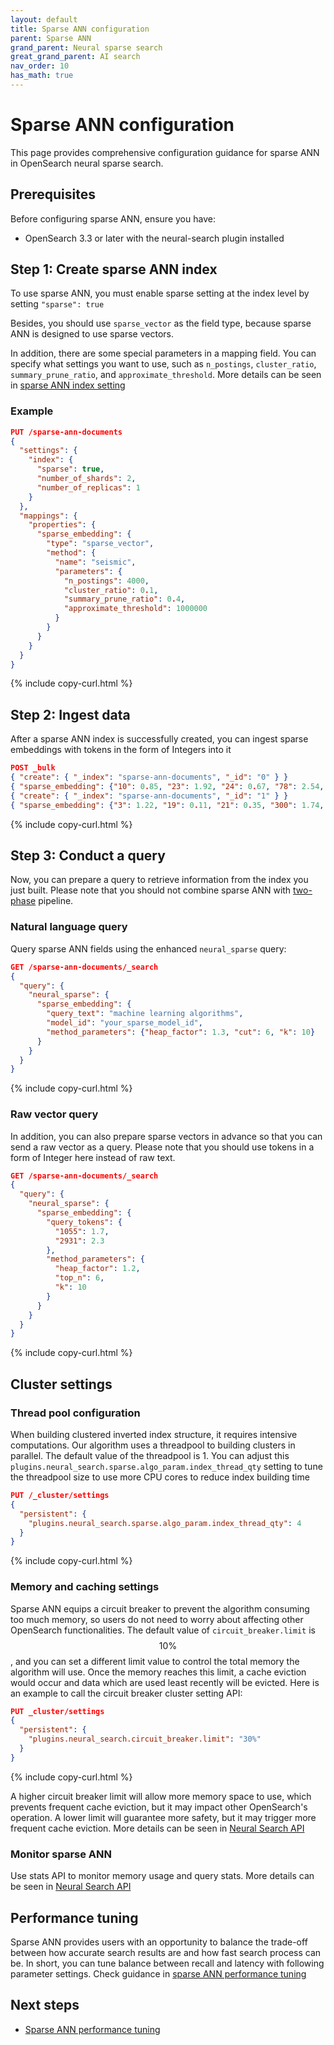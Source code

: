 ```yaml
---
layout: default
title: Sparse ANN configuration
parent: Sparse ANN
grand_parent: Neural sparse search
great_grand_parent: AI search
nav_order: 10
has_math: true
---
```


# Sparse ANN configuration

This page provides comprehensive configuration guidance for sparse ANN in OpenSearch neural sparse search.

## Prerequisites

Before configuring sparse ANN, ensure you have:

- OpenSearch 3.3 or later with the neural-search plugin installed

## Step 1: Create sparse ANN index

To use sparse ANN, you must enable sparse setting at the index level by setting `"sparse": true`

Besides, you should use `sparse_vector` as the field type, because sparse ANN is designed to use sparse vectors.

In addition, there are some special parameters in a mapping field. You can specify what settings you want to use, such as `n_postings`, `cluster_ratio`, `summary_prune_ratio`, and `approximate_threshold`. More details can be seen in [sparse ANN index setting]({{site.url}}{{site.baseurl}}/field-types/supported-field-types/index/)

### Example
```json
PUT /sparse-ann-documents
{
  "settings": {
    "index": {
      "sparse": true,
      "number_of_shards": 2,
      "number_of_replicas": 1
    }
  },
  "mappings": {
    "properties": {
      "sparse_embedding": {
        "type": "sparse_vector",
        "method": {
          "name": "seismic",
          "parameters": {
            "n_postings": 4000,
            "cluster_ratio": 0.1,
            "summary_prune_ratio": 0.4,
            "approximate_threshold": 1000000
          }
        }
      }
    }
  }
}
```
{% include copy-curl.html %}

## Step 2: Ingest data

After a sparse ANN index is successfully created, you can ingest sparse embeddings with tokens in the form of Integers into it

```json
POST _bulk
{ "create": { "_index": "sparse-ann-documents", "_id": "0" } }
{ "sparse_embedding": {"10": 0.85, "23": 1.92, "24": 0.67, "78": 2.54, "156": 0.73} }
{ "create": { "_index": "sparse-ann-documents", "_id": "1" } }
{ "sparse_embedding": {"3": 1.22, "19": 0.11, "21": 0.35, "300": 1.74, "985": 0.96} }
```
{% include copy-curl.html %}

## Step 3: Conduct a query

Now, you can prepare a query to retrieve information from the index you just built. Please note that you should not combine sparse ANN with [two-phase]({{site.url}}{{site.baseurl}}/search-plugins/search-pipelines/neural-sparse-query-two-phase-processor/) pipeline.

### Natural language query

Query sparse ANN fields using the enhanced `neural_sparse` query:

```json
GET /sparse-ann-documents/_search
{
  "query": {
    "neural_sparse": {
      "sparse_embedding": {
        "query_text": "machine learning algorithms",
        "model_id": "your_sparse_model_id",
        "method_parameters": {"heap_factor": 1.3, "cut": 6, "k": 10}
      }
    }
  }
}
```
{% include copy-curl.html %}

### Raw vector query
In addition, you can also prepare sparse vectors in advance so that you can send a raw vector as a query. Please note that you should use tokens in a form of Integer here instead of raw text.
```json
GET /sparse-ann-documents/_search
{
  "query": {
    "neural_sparse": {
      "sparse_embedding": {
        "query_tokens": {
          "1055": 1.7,
          "2931": 2.3
        },
        "method_parameters": {
          "heap_factor": 1.2,
          "top_n": 6,
          "k": 10
        }
      }
    }
  }
}
```
{% include copy-curl.html %}

## Cluster settings

### Thread pool configuration

When building clustered inverted index structure, it requires intensive computations. Our algorithm uses a threadpool to building clusters in parallel. The default value of the threadpool is 1. You can adjust this `plugins.neural_search.sparse.algo_param.index_thread_qty` setting to tune the threadpool size to use more CPU cores to reduce index building time

```json
PUT /_cluster/settings
{
  "persistent": {
    "plugins.neural_search.sparse.algo_param.index_thread_qty": 4
  }
}
```
{% include copy-curl.html %}

### Memory and caching settings
Sparse ANN equips a circuit breaker to prevent the algorithm consuming too much memory, so users do not need to worry about affecting other OpenSearch functionalities. The default value of `circuit_breaker.limit` is $$10\%$$, and you can set a different limit value to control the total memory the algorithm will use. Once the memory reaches this limit, a cache eviction would occur and data which are used least recently will be evicted. Here is an example to call the circuit breaker cluster setting API:
```json
PUT _cluster/settings
{
  "persistent": {
    "plugins.neural_search.circuit_breaker.limit": "30%"
  }
}
```
{% include copy-curl.html %}

A higher circuit breaker limit will allow more memory space to use, which prevents frequent cache eviction, but it may impact other OpenSearch's operation. A lower limit will guarantee more safety, but it may trigger more frequent cache eviction. More details can be seen in [Neural Search API]({{site.url}}{{site.baseurl}}/vector-search/api/neural/)

### Monitor sparse ANN

Use stats API to monitor memory usage and query stats. More details can be seen in [Neural Search API]({{site.url}}{{site.baseurl}}/vector-search/api/neural/)

## Performance tuning
Sparse ANN provides users with an opportunity to balance the trade-off between how accurate search results are and how fast search process can be. In short, you can tune balance between recall and latency with following parameter settings. Check guidance in [sparse ANN performance tuning]({{site.url}}{{site.baseurl}}/vector-search/performance-tuning-sparse/)

## Next steps

- [Sparse ANN performance tuning]({{site.url}}{{site.baseurl}}/vector-search/performance-tuning-sparse/)